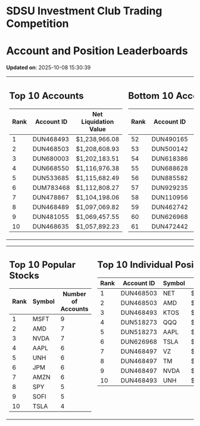 # SDSU Investment Club Trading Competition 
 # Account and Position Leaderboards

**Updated on**: 2025-10-08 15:30:39

<table><tr><td valign="top">

## Top 10 Accounts
| Rank | Account ID | Net Liquidation Value |
|------|------------|-----------------------|
| 1 | DUN468493 | $1,238,966.08 |
| 2 | DUN468503 | $1,208,608.93 |
| 3 | DUN680003 | $1,202,183.51 |
| 4 | DUN668550 | $1,116,976.38 |
| 5 | DUN533685 | $1,115,682.49 |
| 6 | DUM783468 | $1,112,808.27 |
| 7 | DUN478867 | $1,104,198.06 |
| 8 | DUN468489 | $1,097,069.82 |
| 9 | DUN481055 | $1,069,457.55 |
| 10 | DUN468635 | $1,057,892.23 |

</td><td valign="top">

## Bottom 10 Accounts
| Rank | Account ID | Net Liquidation Value |
|------|------------|-----------------------|
| 52 | DUN490165 | $1,002,928.97 |
| 53 | DUN500142 | $1,002,928.97 |
| 54 | DUN618386 | $1,002,718.23 |
| 55 | DUN688628 | $1,002,612.86 |
| 56 | DUN885582 | $1,002,085.97 |
| 57 | DUN929235 | $1,001,776.74 |
| 58 | DUN110956 | $1,001,184.96 |
| 59 | DUN462742 | $996,952.48 |
| 60 | DUN626968 | $996,056.73 |
| 61 | DUN472442 | $856,921.19 |

</td></tr></table>

<table><tr><td valign="top">

## Top 10 Popular Stocks
| Rank | Symbol | Number of Accounts |
|------|--------|--------------------|
| 1 | MSFT | 9 |
| 2 | AMD | 7 |
| 3 | NVDA | 7 |
| 4 | AAPL | 6 |
| 5 | UNH | 6 |
| 6 | JPM | 6 |
| 7 | AMZN | 6 |
| 8 | SPY | 5 |
| 9 | SOFI | 5 |
| 10 | TSLA | 4 |

</td><td valign="top">

## Top 10 Individual Positions
| Rank | Account ID | Symbol | Cost | Total Value |
|------|------------|--------|-----------|-------------|
| 1 | DUN468503 | NET | $2,222,350.22 | $2,222,350.22 |
| 2 | DUN468503 | AMD | $484,965.07 | $484,965.07 |
| 3 | DUN468493 | KTOS | $375,025.68 | $375,025.68 |
| 4 | DUN518273 | QQQ | $301,122.51 | $301,122.51 |
| 5 | DUN518273 | AAPL | $256,444.20 | $256,444.20 |
| 6 | DUN626968 | TSLA | $225,886.51 | $225,886.51 |
| 7 | DUN468497 | VZ | $200,023.20 | $200,023.20 |
| 8 | DUN468497 | TM | $200,005.73 | $200,005.73 |
| 9 | DUN468497 | NVDA | $200,005.30 | $200,005.30 |
| 10 | DUN468493 | UNH | $200,003.43 | $200,003.43 |

</td></tr></table>
